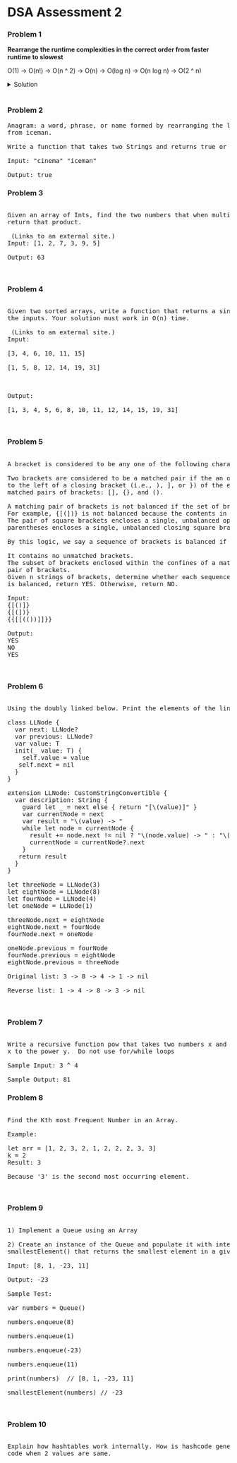 # DSA Assessment 2

### Problem 1 

**Rearrange the runtime complexities in the correct order from faster runtime to slowest** 

O(1) -> O(n!) -> O(n ^ 2) -> O(n) -> O(log n) -> O(n log n) -> O(2 ^ n)

<details> 
  <summary>Solution</summary> 
  
  O(1) -> O(log n) -> O(n) -> O(n log n) -> O(2 ^ n) -> O(n!)
  
</details> 

</br>

### Problem 2 

<pre>
Anagram: a word, phrase, or name formed by rearranging the letters of another, such as cinema, formed
from iceman.

Write a function that takes two Strings and returns true or false if it's an Anagram

Input: "cinema" "iceman" 

Output: true 
</pre> 

### Problem 3

<pre> 
Given an array of Ints, find the two numbers that when multiplied together give the greatest product, and
return that product.

 (Links to an external site.)
Input: [1, 2, 7, 3, 9, 5]

Output: 63
</pre> 

</br>


### Problem 4 

<pre> 
Given two sorted arrays, write a function that returns a single sorted list with all the elements from 
the inputs. Your solution must work in O(n) time.

 (Links to an external site.)
Input: 

[3, 4, 6, 10, 11, 15] 

[1, 5, 8, 12, 14, 19, 31]

 

Output: 

[1, 3, 4, 5, 6, 8, 10, 11, 12, 14, 15, 19, 31]
</pre>

</br>

### Problem 5 

<pre> 
A bracket is considered to be any one of the following characters: (, ), {, }, [, or ].
 
Two brackets are considered to be a matched pair if the an opening bracket (i.e., (, [, or {) occurs 
to the left of a closing bracket (i.e., ), ], or }) of the exact same type. There are three types of 
matched pairs of brackets: [], {}, and ().

A matching pair of brackets is not balanced if the set of brackets it encloses are not matched. 
For example, {[(])} is not balanced because the contents in between { and } are not balanced. 
The pair of square brackets encloses a single, unbalanced opening bracket, (, and the pair of 
parentheses encloses a single, unbalanced closing square bracket, ].

By this logic, we say a sequence of brackets is balanced if the following conditions are met:

It contains no unmatched brackets.
The subset of brackets enclosed within the confines of a matched pair of brackets is also a matched 
pair of brackets.
Given n strings of brackets, determine whether each sequence of brackets is balanced. If a string 
is balanced, return YES. Otherwise, return NO.

Input:
{[()]}
{[(])}
{{[[(())]]}}

Output:
YES
NO
YES
</pre> 

</br>

### Problem 6

<pre> 
Using the doubly linked below. Print the elements of the linked list in reverse.

class LLNode<T> {
  var next: LLNode?
  var previous: LLNode?
  var value: T
  init(_ value: T) {
    self.value = value
   self.next = nil
  }
}

extension LLNode: CustomStringConvertible {
  var description: String {
    guard let _ = next else { return "[\(value)]" }
    var currentNode = next
    var result = "\(value) -> "
    while let node = currentNode {
      result += node.next != nil ? "\(node.value) -> " : "\(node.value) -> nil"
      currentNode = currentNode?.next
    }
   return result
  }
}

let threeNode = LLNode(3)
let eightNode = LLNode(8)
let fourNode = LLNode(4)
let oneNode = LLNode(1)

threeNode.next = eightNode
eightNode.next = fourNode
fourNode.next = oneNode

oneNode.previous = fourNode
fourNode.previous = eightNode
eightNode.previous = threeNode

Original list: 3 -> 8 -> 4 -> 1 -> nil

Reverse list: 1 -> 4 -> 8 -> 3 -> nil
</pre> 

</br>

### Problem 7

<pre> 
Write a recursive function pow that takes two numbers x and y as input and returns 
x to the power y.  Do not use for/while loops

Sample Input: 3 ^ 4

Sample Output: 81
</pre> 

### Problem 8

<pre> 
Find the Kth most Frequent Number in an Array.
 
Example:
 
let arr = [1, 2, 3, 2, 1, 2, 2, 2, 3, 3]
k = 2
Result: 3
 
Because '3' is the second most occurring element.
</pre> 

</br>

### Problem 9

<pre> 
1) Implement a Queue using an Array

2) Create an instance of the Queue and populate it with integers and write a function called 
smallestElement() that returns the smallest element in a given Queue. 

Input: [8, 1, -23, 11]

Output: -23

Sample Test: 

var numbers = Queue<Int>()

numbers.enqueue(8)

numbers.enqueue(1)

numbers.enqueue(-23)

numbers.enqueue(11)

print(numbers)  // [8, 1, -23, 11]

smallestElement(numbers) // -23
</pre> 

</br>

### Problem 10

<pre> 
Explain how hashtables work internally. How is hashcode generated and what will happen to the hash 
code when 2 values are same.
</pre> 
